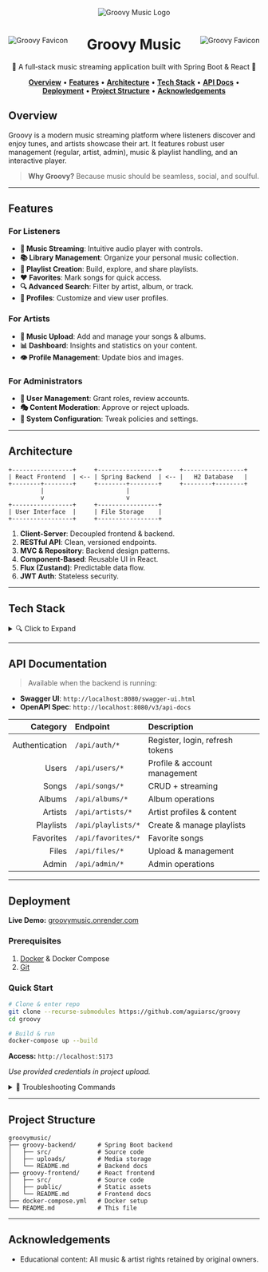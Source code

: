 <p align="center">
  <img src="https://github.com/user-attachments/assets/27adf966-5e2f-4645-9f9a-ae003d7a0539" alt="Groovy Music Logo" />
</p>

<div>
  <img src="https://github.com/user-attachments/assets/b01ef6e2-1eaf-46b5-9f89-ea5640d528ad" align="left"
     alt="Groovy Favicon">
    <img src="https://github.com/user-attachments/assets/b01ef6e2-1eaf-46b5-9f89-ea5640d528ad" align="right"
     alt="Groovy Favicon">
    <h1 align="center">Groovy Music</h1> 
  <p align="center">🎵 A full‑stack music streaming application built with Spring Boot & React 🎵</p>
</div>


<p align="center">
  <a href="#overview"><strong>Overview</strong></a> •
  <a href="#features"><strong>Features</strong></a> •
  <a href="#architecture"><strong>Architecture</strong></a> •
  <a href="#tech-stack"><strong>Tech Stack</strong></a> •
  <a href="#api-documentation"><strong>API Docs</strong></a> •
  <a href="#deployment"><strong>Deployment</strong></a> •
  <a href="#project-structure"><strong>Project Structure</strong></a> •
  <a href="#acknowledgements"><strong>Acknowledgements</strong></a>
</p>

## Overview

Groovy is a modern music streaming platform where listeners discover and enjoy tunes, and artists showcase their art. It features robust user management (regular, artist, admin), music & playlist handling, and an interactive player.

> **Why Groovy?** Because music should be seamless, social, and soulful.

---

## Features

### For Listeners

* **🎵 Music Streaming**: Intuitive audio player with controls.
* **📚 Library Management**: Organize your personal music collection.
* **🔀 Playlist Creation**: Build, explore, and share playlists.
* **❤️ Favorites**: Mark songs for quick access.
* **🔍 Advanced Search**: Filter by artist, album, or track.
* **👥 Profiles**: Customize and view user profiles.

### For Artists

* **📂 Music Upload**: Add and manage your songs & albums.
* **📊 Dashboard**: Insights and statistics on your content.
* **👁️ Profile Management**: Update bios and images.

### For Administrators

* **👮 User Management**: Grant roles, review accounts.
* **🎭 Content Moderation**: Approve or reject uploads.
* **📏 System Configuration**: Tweak policies and settings.

---

## Architecture

```
+-----------------+     +-----------------+     +-----------------+
| React Frontend  | <-- | Spring Backend  | <-- |   H2 Database   |
+--------+--------+     +--------+--------+     +--------+--------+
         |                       |                       
         v                       v                       
+-----------------+     +-----------------+               
| User Interface  |     | File Storage    |               
+-----------------+     +-----------------+               
```

1. **Client-Server**: Decoupled frontend & backend.
2. **RESTful API**: Clean, versioned endpoints.
3. **MVC & Repository**: Backend design patterns.
4. **Component-Based**: Reusable UI in React.
5. **Flux (Zustand)**: Predictable data flow.
6. **JWT Auth**: Stateless security.

---

## Tech Stack

<details>
<summary>🔍 Click to Expand</summary>

### **Backend**

* Java 17 · Spring Boot 3.x · Spring Security · JPA · H2 · Lombok · JWT · Swagger · Maven

### **Frontend**

* React 18 · TypeScript · React Router · Zustand · TanStack Query · Axios · Tailwind CSS · React Icons · Vite

### **DevOps & Tools**

* Docker · Docker Compose · Nginx · Git · H2 Console

</details>

---

## API Documentation

> Available when the backend is running:

* **Swagger UI**: `http://localhost:8080/swagger-ui.html`
* **OpenAPI Spec**: `http://localhost:8080/v3/api-docs`

|       Category | Endpoint           | Description                     |
| -------------: | :----------------- | :------------------------------ |
| Authentication | `/api/auth/*`      | Register, login, refresh tokens |
|          Users | `/api/users/*`     | Profile & account management    |
|          Songs | `/api/songs/*`     | CRUD + streaming                |
|         Albums | `/api/albums/*`    | Album operations                |
|        Artists | `/api/artists/*`   | Artist profiles & content       |
|      Playlists | `/api/playlists/*` | Create & manage playlists       |
|      Favorites | `/api/favorites/*` | Favorite songs                  |
|          Files | `/api/files/*`     | Upload & management             |
|          Admin | `/api/admin/*`     | Admin operations                |

---

## Deployment

**Live Demo:** [groovymusic.onrender.com](https://groovymusic.onrender.com)

### Prerequisites

1. [Docker](https://www.docker.com/) & Docker Compose
2. [Git](https://git-scm.com/)

### Quick Start

```bash
# Clone & enter repo
git clone --recurse-submodules https://github.com/aguiarsc/groovy
cd groovy

# Build & run
docker-compose up --build
```

**Access:** `http://localhost:5173`

*Use provided credentials in project upload.*

<details>
<summary>🔧 Troubleshooting Commands</summary>

```bash
docker-compose down
docker-compose up --build --remove-orphans
```

</details>

---

## Project Structure

```
groovymusic/
├── groovy-backend/      # Spring Boot backend
│   ├── src/             # Source code
│   ├── uploads/         # Media storage
│   └── README.md        # Backend docs
├── groovy-frontend/     # React frontend
│   ├── src/             # Source code
│   ├── public/          # Static assets
│   └── README.md        # Frontend docs
├── docker-compose.yml   # Docker setup
└── README.md            # This file
```

---

## Acknowledgements

* Educational content: All music & artist rights retained by original owners.
